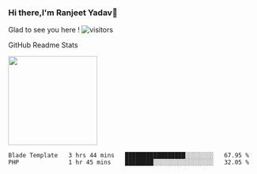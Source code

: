 ### Hi there,I'm Ranjeet Yadav👋

Glad to see you here ! ![visitors](https://visitor-badge.glitch.me/badge?page_id=${ranjeetproject}.${ranjeetproject.repo.id}) 

GitHub Readme Stats 

<img height="180em" src="https://github-readme-stats.vercel.app/api?username=ranjeetproject&show_icons=true&hide_border=true&&count_private=true&include_all_commits=true" />

<!--START_SECTION:waka-->
```text
Blade Template   3 hrs 44 mins   █████████████████░░░░░░░░   67.95 % 
PHP              1 hr 45 mins    ████████░░░░░░░░░░░░░░░░░   32.05 % 
```
<!--END_SECTION:waka-->
